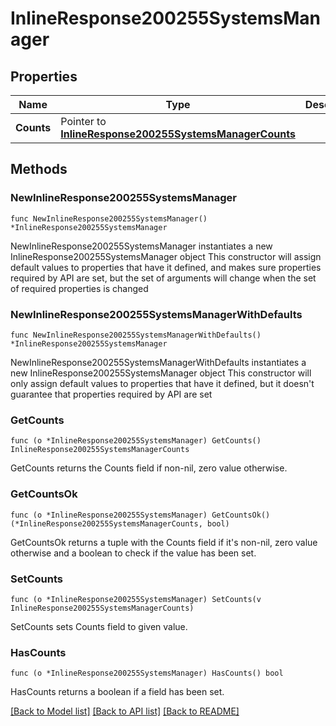 # InlineResponse200255SystemsManager

## Properties

Name | Type | Description | Notes
------------ | ------------- | ------------- | -------------
**Counts** | Pointer to [**InlineResponse200255SystemsManagerCounts**](InlineResponse200255SystemsManagerCounts.md) |  | [optional] 

## Methods

### NewInlineResponse200255SystemsManager

`func NewInlineResponse200255SystemsManager() *InlineResponse200255SystemsManager`

NewInlineResponse200255SystemsManager instantiates a new InlineResponse200255SystemsManager object
This constructor will assign default values to properties that have it defined,
and makes sure properties required by API are set, but the set of arguments
will change when the set of required properties is changed

### NewInlineResponse200255SystemsManagerWithDefaults

`func NewInlineResponse200255SystemsManagerWithDefaults() *InlineResponse200255SystemsManager`

NewInlineResponse200255SystemsManagerWithDefaults instantiates a new InlineResponse200255SystemsManager object
This constructor will only assign default values to properties that have it defined,
but it doesn't guarantee that properties required by API are set

### GetCounts

`func (o *InlineResponse200255SystemsManager) GetCounts() InlineResponse200255SystemsManagerCounts`

GetCounts returns the Counts field if non-nil, zero value otherwise.

### GetCountsOk

`func (o *InlineResponse200255SystemsManager) GetCountsOk() (*InlineResponse200255SystemsManagerCounts, bool)`

GetCountsOk returns a tuple with the Counts field if it's non-nil, zero value otherwise
and a boolean to check if the value has been set.

### SetCounts

`func (o *InlineResponse200255SystemsManager) SetCounts(v InlineResponse200255SystemsManagerCounts)`

SetCounts sets Counts field to given value.

### HasCounts

`func (o *InlineResponse200255SystemsManager) HasCounts() bool`

HasCounts returns a boolean if a field has been set.


[[Back to Model list]](../README.md#documentation-for-models) [[Back to API list]](../README.md#documentation-for-api-endpoints) [[Back to README]](../README.md)


